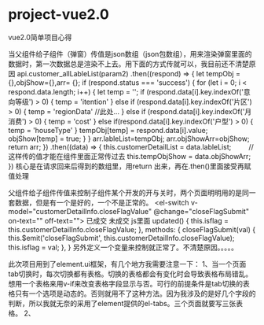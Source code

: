 # project-vue2.0
vue2.0简单项目心得

  当父组件给子组件（弹窗）传值是json数组（json包数组），用来渲染弹窗里面的数据时，第一次数据总是渲染不上去。用下面的方式传就可以，我目前还不清楚原因
  api.customer_allLableList(param2)
    .then((respond) => {
      let tempObj = {},objShow={},arr= {};
      if (respond.status === 'success') {
        for (let i = 0; i < respond.data.length; i++) {
          let temp = '';
          if (respond.data[i].key.indexOf('意向等级') > 0) {
            temp = 'itention'
          } else if (respond.data[i].key.indexOf('片区') > 0) {
            temp = 'regionData'
          //此处...
          } else if (respond.data[i].key.indexOf('月消费') > 0) {
            temp = 'cost'
          } else if(respond.data[i].key.indexOf('户型') > 0) {
            temp = 'houseType'
          }
          tempObj[temp] = respond.data[i].value;
          objShow[temp] = true;
        }
      }
      arr.lableList=tempObj;
      arr.objShowArr=objShow;
      return arr;
    })
    .then((data) => {
      this.customerDetailList = data.lableList;         //这样传的值才能在组件里面正常传过去
      this.tempObjShow = data.objShowArr;
    })
  核心是在请求回来后得到的数组里，用return 出来，再在.then()里面接受再赋值处理


  父组件给子组件传值来控制子组件某个开发的开与关时，两个页面明明用的是同一套数据，但是有一个是好的，一个不是正常的。
  <el-switch v-model="customerDetailInfo.closeFlagValue"
             @change="closeFlagSubmit"
             on-text=""
             off-text="">
  </el-switch>
  <span v-if="isflag">已成交</span>
  <span v-else>未成交</span>
  js里面
  updated() {
    this.isflag = this.customerDetailInfo.closeFlagValue;
  },
  methods: {
    closeFlagSubmit(val) {
      this.$emit('closeFlagSubmit', this.customerDetailInfo.closeFlagValue);
      this.isflag = val;
    },
  }
  另外定义一个变量来控制就正常了。不清楚原因。。。。。
 
 此次项目用到了element.ui框架，有几个地方我需要注意一下：
 1、当一个页面tab切换时，每次切换都有表格。切换的表格都会有变化时会导致表格布局错乱。想用一个表格来用v-if来改变表格字段显示与否。可行的前提条件是tab切换的表格只有一个选项是动态的。否则就用不了这种方法。因为我涉及的是好几个字段的判断，所以我就无奈的采用了element提供的el-tabs。三个页面就要写三张表格。
 2、

